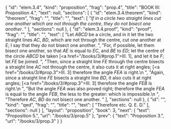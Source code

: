 {
  "id": "elem.3.4",
  "kind": "proposition",
  "frag": "prop.4",
  "title": "BOOK III: Proposition 4.",
  "text": null,
  "sections": [
    {
      "id": "elem.3.4.theorem",
      "kind": "theorem",
      "frag": "",
      "title": "",
      "text": [
        "<var>If in a circle two straight lines cut one another which are not through the centre</var>, <var>they do not bisect one another</var>. "
      ],
      "sections": null
    },
    {
      "id": "elem.3.4.proof",
      "kind": "proof",
      "frag": "",
      "title": "",
      "text": [
        "Let <var>ABCD</var> be a circle, and in it let the two straight lines <var>AC</var>, <var>BD</var>, which are not through the centre, cut one another at <var>E</var>;  I say that they do not bisect one another. ",
        "For, if possible, let them bisect one another, so that <var>AE</var> is equal to <var>EC</var>, and <var>BE</var> to <var>ED</var>; let the centre of the circle <var>ABCD</var> be taken [<a href=\"/books/3/#prop.1\">III. 1</a>], and let it be <var>F</var>; let <var>FE</var> be joined. ",
        "Then, since a straight line <var>FE</var> through the centre bisects a straight line <var>AC</var> not through the centre, it also cuts it at right angles; [<a href=\"/books/3/#prop.3\">III. 3</a>] therefore the angle <var>FEA</var> is right.\n      ",
        "Again, since a straight line <var>FE</var> bisects a straight line <var>BD</var>, it also cuts it at right angles; [<a href=\"/books/3/#prop.3\">III. 3</a>] therefore the angle <var>FEB</var> is right.\n       ",
        "But the angle <var>FEA</var> was also proved right; therefore the angle <var>FEA</var> is equal to the angle <var>FEB</var>, the less to the greater: which is impossible.\n      ",
        "Therefore <var>AC</var>, <var>BD</var> do not bisect one another. "
      ],
      "sections": null
    },
    {
      "id": "",
      "kind": "qed",
      "frag": "",
      "title": "",
      "text": [
        "Therefore etc. Q. E. D."
      ],
      "sections": null
    }
  ],
  "layout": "proposition",
  "book": 3,
  "next": {
    "text": "Proposition 5.",
    "url": "/books/3/prop.5"
  },
  "prev": {
    "text": "Proposition 3.",
    "url": "/books/3/prop.3"
  }
}
